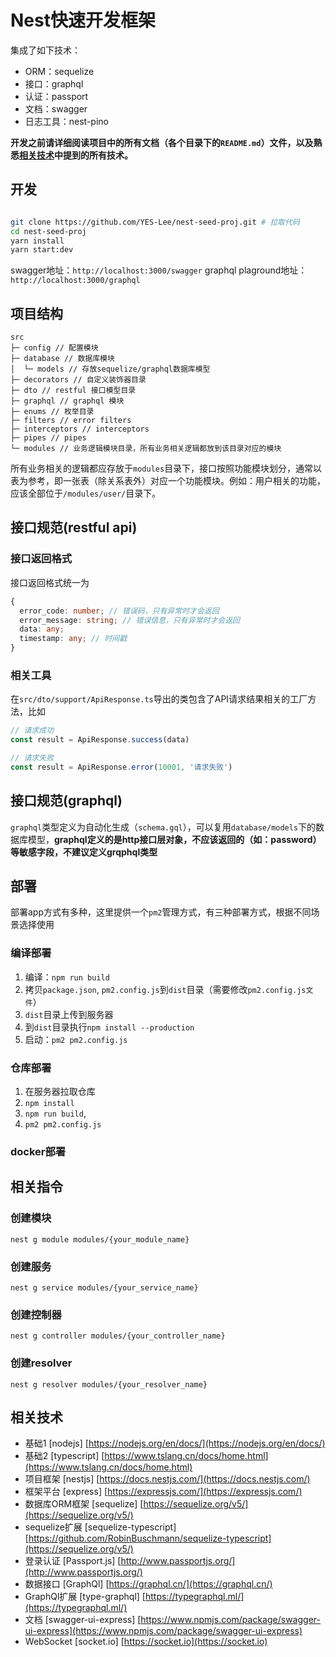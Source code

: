 # Nest快速开发框架

集成了如下技术：

* ORM：sequelize
* 接口：graphql
* 认证：passport
* 文档：swagger
* 日志工具：nest-pino

**开发之前请详细阅读项目中的所有文档（各个目录下的`README.md`）文件，以及熟悉[相关技术](#相关技术)中提到的所有技术。**

## 开发

```bash

git clone https://github.com/YES-Lee/nest-seed-proj.git # 拉取代码
cd nest-seed-proj
yarn install
yarn start:dev

```

swagger地址：`http://localhost:3000/swagger`
graphql plaground地址：`http://localhost:3000/graphql`

## 项目结构

``` text
src
├─ config // 配置模块
├─ database // 数据库模块
│  └─ models // 存放sequelize/graphql数据库模型
├─ decorators // 自定义装饰器目录
├─ dto // restful 接口模型目录
├─ graphql // graphql 模块
├─ enums // 枚举目录
├─ filters // error filters
├─ interceptors // interceptors
├─ pipes // pipes
└─ modules // 业务逻辑模块目录，所有业务相关逻辑都放到该目录对应的模块
```

所有业务相关的逻辑都应存放于`modules`目录下，接口按照功能模块划分，通常以表为参考，即一张表（除关系表外）对应一个功能模块。例如：用户相关的功能，应该全部位于`/modules/user/`目录下。

## 接口规范(restful api)

### 接口返回格式

接口返回格式统一为

```typescript
{
  error_code: number; // 错误码，只有异常时才会返回
  error_message: string; // 错误信息，只有异常时才会返回
  data: any;
  timestamp: any; // 时间戳
}
```

### 相关工具

在`src/dto/support/ApiResponse.ts`导出的类包含了API请求结果相关的工厂方法，比如

```typescript
// 请求成功
const result = ApiResponse.success(data)

// 请求失败
const result = ApiResponse.error(10001, '请求失败')
```

## 接口规范(graphql)

`graphql`类型定义为自动化生成（`schema.gql`），可以复用`database/models`下的数据库模型，**graphql定义的是http接口层对象，不应该返回的（如：password）等敏感字段，不建议定义grqphql类型**

## 部署

部署app方式有多种，这里提供一个`pm2`管理方式，有三种部署方式，根据不同场景选择使用

### 编译部署

1. 编译：`npm run build`
2. 拷贝`package.json`, `pm2.config.js`到`dist`目录（需要修改`pm2.config.js文件`）
3. `dist`目录上传到服务器
4. 到`dist`目录执行`npm install --production`
5. 启动：`pm2 pm2.config.js`

### 仓库部署

1. 在服务器拉取仓库
2. `npm install`
3. `npm run build`,
4. `pm2 pm2.config.js`

### docker部署

## 相关指令

### 创建模块

`nest g module modules/{your_module_name}`

### 创建服务

`nest g service modules/{your_service_name}`

### 创建控制器

`nest g controller modules/{your_controller_name}`

### 创建resolver

`nest g resolver modules/{your_resolver_name}`

## 相关技术

* 基础1 [nodejs] [https://nodejs.org/en/docs/](https://nodejs.org/en/docs/)
* 基础2 [typescript] [https://www.tslang.cn/docs/home.html](https://www.tslang.cn/docs/home.html)
* 项目框架 [nestjs] [https://docs.nestjs.com/](https://docs.nestjs.com/)
* 框架平台 [express] [https://expressjs.com/](https://expressjs.com/)
* 数据库ORM框架 [sequelize] [https://sequelize.org/v5/](https://sequelize.org/v5/)
* sequelize扩展 [sequelize-typescript] [https://github.com/RobinBuschmann/sequelize-typescript](https://sequelize.org/v5/)
* 登录认证 [Passport.js] [http://www.passportjs.org/](http://www.passportjs.org/)
* 数据接口 [GraphQl] [https://graphql.cn/](https://graphql.cn/)
* GraphQl扩展 [type-graphql] [https://typegraphql.ml/](https://typegraphql.ml/)
* 文档 [swagger-ui-express] [https://www.npmjs.com/package/swagger-ui-express](https://www.npmjs.com/package/swagger-ui-express)
* WebSocket [socket.io] [https://socket.io](https://socket.io)
